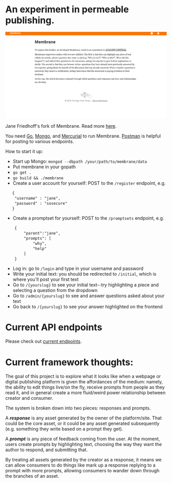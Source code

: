 # An experiment in permeable publishing.

![visual](qanda.gif)

Jane Friedhoff's fork of Membrane. Read more [here](http://janefriedhoff.com/notepad/update/2017/06/05/membrane.html).

You need [Go](https://golang.org/doc/install), [Mongo](https://docs.mongodb.com/manual/installation/), and [Mercurial](https://www.mercurial-scm.org/wiki/Download) to run Membrane. [Postman](https://chrome.google.com/webstore/detail/postman/fhbjgbiflinjbdggehcddcbncdddomop?hl=en) is helpful for posting to various endpoints.

How to start it up:

* Start up Mongo: ```mongod --dbpath /your/path/to/membrane/data``` 
* Put membrane in your gopath
* ```go get .```
* ```go build && ./membrane```
* Create a user account for yourself: POST to the `/register` endpoint, e.g. 
```
   {
    "username" : "jane",
    "password" : "sosecure"
   }
```
* Create a promptset for yourself: POST to the `/promptsets` endpoint, e.g. 
```
	{
	    "parent":"jane",
	    "prompts": [
	        "why",
	        "help"
	    ]
	}
```
* Log in: go to `/login` and type in your username and password
* Write your initial text: you should be redirected to `/initial`, which is where you'll post your first text
* Go to `/{yourslug}` to see your initial text--try highlighting a piece and selecting a question from the dropdown
* Go to `/admin/{yourslug}` to see and answer questions asked about your text
* Go back to `/{yourslug}` to see your answer highlighted on the frontend


# Current API endpoints

Please check out [current endpoints](/API_ENDPOINTS.md).


# Current framework thoughts:

The goal of this project is to explore what it looks like when a webpage or digital publishing platform is given the affordances of the medium: namely, the ability to edit things live/on the fly, receive prompts from people as they read it, and in general create a more fluid/weird power relationship between creator and consumer.

The system is broken down into two pieces: responses and prompts.

A ***response*** is any asset generated by the owner of the platform/site. That could be the core asset, or it could be any asset generated subsequently (e.g. something they write based on a prompt they get).

A ***prompt*** is any piece of feedback coming from the user. At the moment, users create prompts by highlighting text, choosing the way they want the author to respond, and submitting that.

By treating all assets generated by the creator as a response, it means we can allow consumers to do things like mark up a response replying to a prompt with more prompts, allowing consumers to wander down through the branches of an asset.